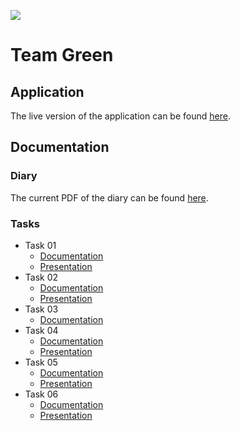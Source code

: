 ![](https://gitlab.com/severinkaderli/ch-bfh-bti7081-s2019-green/badges/develop/build.svg)
# Team Green

## Application
The live version of the application can be found [here](https://vaadin-project.schaer.dev/).

## Documentation
### Diary
The current PDF of the diary can be found [here](https://gitlab.com/severinkaderli/ch-bfh-bti7081-s2019-green/builds/artifacts/develop/raw/diary.pdf?job=PDF).

### Tasks
* Task 01
  * [Documentation](https://github.com/ch-bfh-bti7081-s2019-green/ch.bfh.bti7081.s2019.green/raw/develop/doc/task_01/task_01.pdf)
  * [Presentation](https://github.com/ch-bfh-bti7081-s2019-green/ch.bfh.bti7081.s2019.green/raw/develop/doc/task_01/task_01_presentation.pdf)
* Task 02
  * [Documentation](https://github.com/ch-bfh-bti7081-s2019-green/ch.bfh.bti7081.s2019.green/raw/develop/doc/task_02/task_02.pdf)
  * [Presentation](https://github.com/ch-bfh-bti7081-s2019-green/ch.bfh.bti7081.s2019.green/raw/develop/doc/task_02/task_02_presentation.pdf)
* Task 03
  * [Documentation](https://github.com/ch-bfh-bti7081-s2019-green/ch.bfh.bti7081.s2019.green/raw/develop/doc/task_03/task_03.pdf)
* Task 04
  * [Documentation](https://github.com/ch-bfh-bti7081-s2019-green/ch.bfh.bti7081.s2019.green/raw/develop/doc/task_04/task_04.pdf)
  * [Presentation](https://github.com/ch-bfh-bti7081-s2019-green/ch.bfh.bti7081.s2019.green/raw/develop/doc/task_04/task_04_presentation.pdf)
* Task 05
  * [Documentation](https://gitlab.com/severinkaderli/ch-bfh-bti7081-s2019-green/builds/artifacts/develop/raw/task_05.pdf?job=PDF)
  * [Presentation](https://gitlab.com/severinkaderli/ch-bfh-bti7081-s2019-green/builds/artifacts/develop/raw/task_05_presentation.pdf?job=PDF)
* Task 06
  * [Documentation](https://gitlab.com/severinkaderli/ch-bfh-bti7081-s2019-green/builds/artifacts/develop/raw/task_06.pdf?job=PDF)
  * [Presentation](https://gitlab.com/severinkaderli/ch-bfh-bti7081-s2019-green/builds/artifacts/develop/raw/task_06_presentation.pdf?job=PDF)

